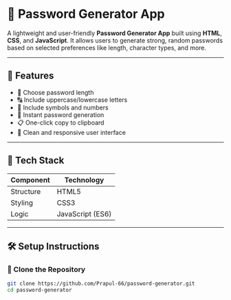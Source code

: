# 🔐 Password Generator App

A lightweight and user-friendly **Password Generator App** built using **HTML**, **CSS**, and **JavaScript**. It allows users to generate strong, random passwords based on selected preferences like length, character types, and more.

---

## 📌 Features

- 🔢 Choose password length
- 🔠 Include uppercase/lowercase letters
- 🔣 Include symbols and numbers
- 🔁 Instant password generation
- 📋 One-click copy to clipboard
- 🎨 Clean and responsive user interface

---

## 🧰 Tech Stack

| Component | Technology       |
|-----------|------------------|
| Structure | HTML5            |
| Styling   | CSS3             |
| Logic     | JavaScript (ES6) |

---

## 🛠️ Setup Instructions

### 📁 Clone the Repository

```bash
git clone https://github.com/Prapul-66/password-generator.git
cd password-generator
